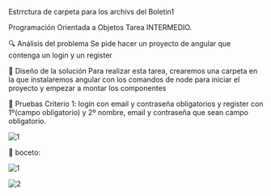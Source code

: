 Estrrctura de carpeta para los archivs del Boletin1



Programación Orientada a Objetos Tarea INTERMEDIO.

🔍 Análisis del problema Se pide hacer un proyecto de angular que contenga un login y un register

📐 Diseño de la solución Para realizar esta tarea, crearemos una carpeta en la que instalaremos angular con los comandos de node para iniciar el proyecto y empezar a montar los componentes

📐 Pruebas Criterio 1: login con email y contraseña obligatorios y register con 1º(campo obligatorio) y 2º nombre, email y contraseña que sean campo obligatorio.

![1](https://user-images.githubusercontent.com/95092587/216376694-77fa3d40-7a62-414f-9c9e-1c899fe071d7.gif)

📐 boceto:

![1](https://user-images.githubusercontent.com/95092587/216377435-13a17d3a-95e9-4b2e-aee7-e47ac1273fac.png)

![2](https://user-images.githubusercontent.com/95092587/216377468-de6a86af-2985-498f-85c2-b8985fef988c.png)


